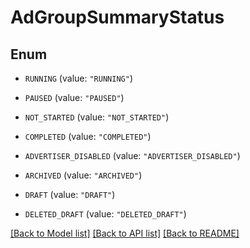 # AdGroupSummaryStatus

## Enum


* `RUNNING` (value: `"RUNNING"`)

* `PAUSED` (value: `"PAUSED"`)

* `NOT_STARTED` (value: `"NOT_STARTED"`)

* `COMPLETED` (value: `"COMPLETED"`)

* `ADVERTISER_DISABLED` (value: `"ADVERTISER_DISABLED"`)

* `ARCHIVED` (value: `"ARCHIVED"`)

* `DRAFT` (value: `"DRAFT"`)

* `DELETED_DRAFT` (value: `"DELETED_DRAFT"`)


[[Back to Model list]](../README.md#documentation-for-models) [[Back to API list]](../README.md#documentation-for-api-endpoints) [[Back to README]](../README.md)


